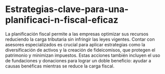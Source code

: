 # Estrategias-clave-para-una-planificaci-n-fiscal-eficaz
La planificación fiscal permite a las empresas optimizar sus recursos reduciendo la carga tributaria sin infringir las leyes vigentes. Contar con asesores especializados es crucial para aplicar estrategias como la diversificación de activos y la creación de fideicomisos, que protegen el patrimonio y minimizan impuestos. Estas acciones también incluyen el uso de fundaciones y donaciones para lograr un doble beneficio: ayudar a causas benéficas mientras se reduce la carga fiscal.
